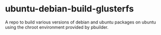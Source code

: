# ubuntu-debian-build-glusterfs
A repo to build various versions of debian and ubuntu packages on ubuntu using the chroot environment provided by pbuilder.
